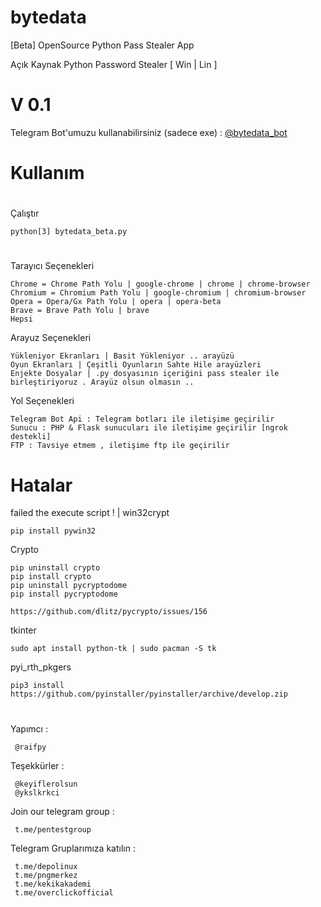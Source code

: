 # bytedata
 [Beta] OpenSource Python Pass Stealer App
 
 Açık Kaynak Python Password Stealer [ Win | Lin ]
 <h1>V 0.1</h1>
 
 Telegram Bot'umuzu kullanabilirsiniz (sadece exe) : <a href="https://t.me/bytedata_bot" target="_blank">@bytedata_bot</a>
 
# Kullanım
 #
 Çalıştır 
 
    python[3] bytedata_beta.py
  #  
 Tarayıcı Seçenekleri
 
    Chrome = Chrome Path Yolu | google-chrome | chrome | chrome-browser
    Chromium = Chromium Path Yolu | google-chromium | chromium-browser
    Opera = Opera/Gx Path Yolu | opera | opera-beta
    Brave = Brave Path Yolu | brave
    Hepsi
 
 Arayuz Seçenekleri
 
    Yükleniyor Ekranları | Basit Yükleniyor .. arayüzü
    Oyun Ekranları | Çeşitli Oyunların Sahte Hile arayüzleri
    Enjekte Dosyalar | .py dosyasının içeriğini pass stealer ile birleştiriyoruz . Arayüz olsun olmasın ..
    
 Yol Seçenekleri
 
    Telegram Bot Api : Telegram botları ile iletişime geçirilir
    Sunucu : PHP & Flask sunucuları ile iletişime geçirilir [ngrok destekli]
    FTP : Tavsiye etmem , iletişime ftp ile geçirilir
    
# Hatalar

 failed the execute script ! | win32crypt
 
    pip install pywin32
    
 Crypto
 
    pip uninstall crypto
    pip install crypto
    pip uninstall pycryptodome
    pip install pycryptodome
    
    https://github.com/dlitz/pycrypto/issues/156
            
    
  tkinter
 
    sudo apt install python-tk | sudo pacman -S tk
 
 
  pyi_rth_pkgers
  
    pip3 install https://github.com/pyinstaller/pyinstaller/archive/develop.zip
 
 
 #
 #
 #
 
 Yapımcı :
     
     @raifpy
 
 Teşekkürler :
 
     @keyiflerolsun
     @ykslkrkci
 
 Join our telegram group : 
     
     t.me/pentestgroup
 
 Telegram Gruplarımıza katılın :
 
     t.me/depolinux
     t.me/pngmerkez
     t.me/kekikakademi
     t.me/overclickofficial
